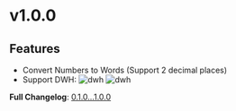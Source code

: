# v1.0.0
## Features
- Convert Numbers to Words (Support 2 decimal places)
- Support DWH:
![dwh](https://img.shields.io/badge/DB-Snowflake-9cf?logo=snowflake&logoColor=white)
![dwh](https://img.shields.io/badge/DB-MSSQL-9cf?logo=microsoftsqlserver&logoColor=white)

**Full Changelog**: [0.1.0...1.0.0](https://github.com/datnguye/dbt-translate/compare/0.1.0...1.0.0)